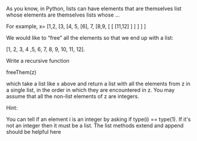 As you know, in Python, lists can have elements that are themselves list whose elements are themselves lists whose …

For example, x= [1,2, [3, [4, 5, [6], 7, [8,9, [ [ [11,12] ] ] ] ] ]

We would like to “free” all the elements so that we end up with a list:

[1, 2, 3, 4 ,5, 6, 7, 8, 9, 10, 11, 12].

Write a recursive function

freeThem(z)

which take a list like x above and return a list with all the elements from z in a single list, in the order in which they are encountered in z. You may assume that all the non-list elements of z are integers.

Hint:

You can tell if an element i is an integer by asking if type(i) == type(1). If it's not an integer then it must be a list.
The list methods extend and append should be helpful here
